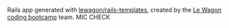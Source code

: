 Rails app generated with [lewagon/rails-templates](https://github.com/lewagon/rails-templates), created by the [Le Wagon coding bootcamp](https://www.lewagon.com) team.
MIC CHECK
